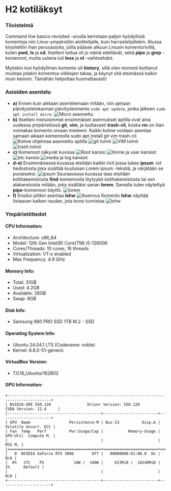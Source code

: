 # H2 kotiläksyt

### Tiivistelmä

Command line basics revisited -sivulla kerrotaan paljon hyödyllisiä komentoja niin Linux-ympäristön aloittelijalle, kuin harrastelijallekin. Alussa kirjoiteltiin ihan perusasioita, joilla pääsee alkuun Linuxin komentorivillä, kuten **pwd**, **ls** ja **cd**. Itselleni tuttua oli jo nämä edeltävät, sekä **pipe** ja **grep** -komennot, mutta uutena tuli **less** ja **nl** -vaihtoehdot.

Myöskin tosi hyödyllinen komento oli **history**, sillä olen monesti koittanut muistaa jotakin komentoa viikkojen takaa, ja käynyt sitä etsimässä kaikin muin keinoin. Tämähän helpottaa huomattavasti!

### Asioiden asentelu

- **a)** Ennen kuin aletaan asentelemaan mitään, niin ajetaan päivitystietokannan päivityskomento `sudo apt update`, jonka jälkeen `sudo apt install micro`. ![Micro asennettu](kuvat/a.png)
- **b)** Itselleni mieluisimmat ensimmäiset asennukset aptilla ovat aina uudessa ympäristössä **git**, **vim**, ja luultavasti **trash-cli**, koska **rm** on liian voimakas komento omaan mieleeni. Kaikki kolme voidaan asentaa samaan aikaan komennolla sudo apt install git vim trash-cli
  ![Kolme ohjelmaa asennettu aptilla](kuvat/b.png) ![git toimii](kuvat/bgit.png) ![VIM toimii](kuvat/bvim.png) ![trash toimii](kuvat/btrash.png)
- **c)** Komennot näkyvät kuvissa
  ![Root kansio](kuvat/croot.png) ![Home ja user kansiot](kuvat/chomeuser.png) ![etc kansio](kuvat/cetc.png) ![media ja log kansiot](kuvat/cmediavarlogs.png)
- **d-e)** Ensimmäisessä kuvassa etsitään kaikki rivit jossa lukee **ipsum** .txt tiedostosta joka sisältää kuuluisan Lorem ipsum -tekstiä, ja värjätään se punaiseksi.
  ![ipsum](kuvat/d1.png)
  Seuraavassa kuvassa taas etsitään kotihakemistosta **find**-komennolla löytyykö kotihakemistosta tai sen alakansioista mitään, joka sisältäisi sanan **lorem**. Samalla tulee näytettyä **pipe**-komennon käyttö.
  ![lorem](kuvat/d2jae.png)
- **f)** Ensiksi pitikin asentaa **lshw**
  ![Asennus](kuvat/fasennus.png)
  Komento **lshw** näyttää listaavan kaiken raudan, jota kone tunnistaa
  ![lshw](kuvat/flshw.png)

### Ympäristötiedot

#### CPU Information:

- Architecture: x86_64
- Model: 12th Gen Intel(R) Core(TM) i5-12600K
- Cores/Threads: 10 cores, 16 threads
- Virtualization: VT-x enabled
- Max Frequency: 4.9 GHz

#### Memory Info:

- Total: 31GB
- Used: 4.2GB
- Available: 26GB
- Swap: 8GB

#### Disk Info:

- Samsung 980 PRO SSD 1TB M.2 - SSD

#### Operating System Info:

- Ubuntu 24.04.1 LTS (Codename: noble)
- Kernel: 6.8.0-51-generic

#### VirtualBox Version:

- 7.0.16_Ubuntur162802

#### GPU Information:

```
+-----------------------------------------------------------------------------------------+
| NVIDIA-SMI 550.120                Driver Version: 550.120        CUDA Version: 12.4     |
|-----------------------------------------+------------------------+----------------------+
| GPU  Name                 Persistence-M | Bus-Id          Disp.A | Volatile Uncorr. ECC |
| Fan  Temp   Perf          Pwr:Usage/Cap |           Memory-Usage | GPU-Util  Compute M. |
|                                         |                        |               MIG M. |
|=========================================+========================+======================|
|   0  NVIDIA GeForce RTX 3080        Off |   00000000:01:00.0  On |                  N/A |
|  0%   37C    P5             34W /  340W |     623MiB /  10240MiB |      2%      Default |
|                                         |                        |                  N/A |
+-----------------------------------------+------------------------+----------------------+
```
